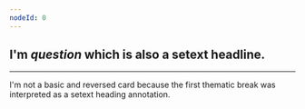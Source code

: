 ```yaml
---
nodeId: 0
---
```

I'm _question_ which is also a setext headline.
---
---
I'm not a basic and reversed card because the first thematic break was interpreted as a setext heading annotation.